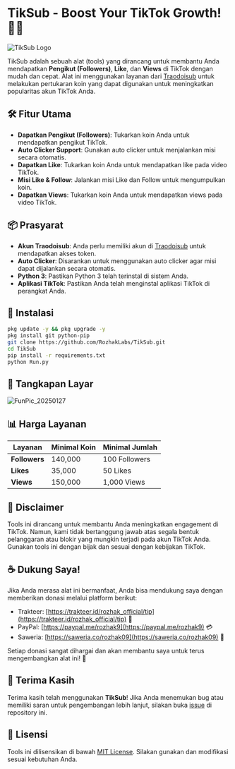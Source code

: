 # TikSub - Boost Your TikTok Growth! 🚀🎥

![TikSub Logo](https://github.com/user-attachments/assets/b31278b3-7904-431c-bc62-523bea099ab1)

TikSub adalah sebuah alat (tools) yang dirancang untuk membantu Anda mendapatkan **Pengikut (Followers)**, **Like**, dan **Views** di TikTok dengan mudah dan cepat. Alat ini menggunakan layanan dari [Traodoisub](https://traodoisub.com) untuk melakukan pertukaran koin yang dapat digunakan untuk meningkatkan popularitas akun TikTok Anda.

## 🛠️ Fitur Utama

- **Dapatkan Pengikut (Followers)**: Tukarkan koin Anda untuk mendapatkan pengikut TikTok.
- **Auto Clicker Support**: Gunakan auto clicker untuk menjalankan misi secara otomatis.
- **Dapatkan Like**: Tukarkan koin Anda untuk mendapatkan like pada video TikTok.
- **Misi Like & Follow**: Jalankan misi Like dan Follow untuk mengumpulkan koin.
- **Dapatkan Views**: Tukarkan koin Anda untuk mendapatkan views pada video TikTok.

## 📦 Prasyarat

- **Akun Traodoisub**: Anda perlu memiliki akun di [Traodoisub](https://traodoisub.com) untuk mendapatkan akses token.
- **Auto Clicker**: Disarankan untuk menggunakan auto clicker agar misi dapat dijalankan secara otomatis.
- **Python 3**: Pastikan Python 3 telah terinstal di sistem Anda.
- **Aplikasi TikTok**: Pastikan Anda telah menginstal aplikasi TikTok di perangkat Anda.

## 🚀 Instalasi

```bash
pkg update -y && pkg upgrade -y
pkg install git python-pip
git clone https://github.com/RozhakLabs/TikSub.git
cd TikSub
pip install -r requirements.txt
python Run.py
```

## 📸 Tangkapan Layar

![FunPic_20250127](https://github.com/user-attachments/assets/62fde05a-ba83-42b8-bab1-0a3b9bba97ee)

## 📊 Harga Layanan

| Layanan       | Minimal Koin | Minimal Jumlah |
| ------------- | ------------ | -------------- |
| **Followers** | 140,000      | 100 Followers  |
| **Likes**     | 35,000       | 50 Likes       |
| **Views**     | 150,000      | 1,000 Views    |

## 🚨 Disclaimer

Tools ini dirancang untuk membantu Anda meningkatkan engagement di TikTok. Namun, kami tidak bertanggung jawab atas segala bentuk pelanggaran atau blokir yang mungkin terjadi pada akun TikTok Anda. Gunakan tools ini dengan bijak dan sesuai dengan kebijakan TikTok.

## ☕ Dukung Saya!

Jika Anda merasa alat ini bermanfaat, Anda bisa mendukung saya dengan memberikan donasi melalui platform berikut:

- Trakteer: [https://trakteer.id/rozhak_official/tip](https://trakteer.id/rozhak_official/tip) 🍕
- PayPal: [https://paypal.me/rozhak9](https://paypal.me/rozhak9) 💳
- Saweria: [https://saweria.co/rozhak09](https://saweria.co/rozhak09) 🎁

Setiap donasi sangat dihargai dan akan membantu saya untuk terus mengembangkan alat ini! 🙏

## 🙏 Terima Kasih

Terima kasih telah menggunakan **TikSub**! Jika Anda menemukan bug atau memiliki saran untuk pengembangan lebih lanjut, silakan buka [issue](https://github.com/RozhakLabs/TikSub/issues) di repository ini.

## 📜 Lisensi

Tools ini dilisensikan di bawah [MIT License](LICENSE). Silakan gunakan dan modifikasi sesuai kebutuhan Anda.